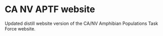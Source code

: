 # CA NV APTF website

Updated distill website version of the CA/NV Amphibian Populations Task Force website.

